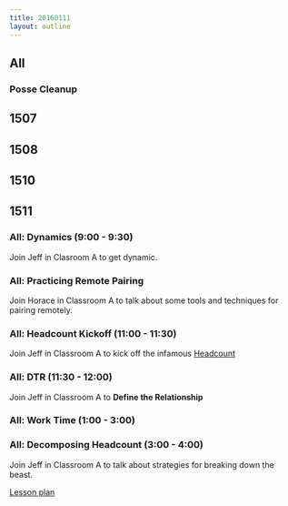 ```yaml
---
title: 20160111
layout: outline
---
```


## All

### Posse Cleanup

## 1507

## 1508

## 1510

## 1511

### All: Dynamics (9:00 - 9:30)

Join Jeff in Clasroom A to get dynamic.

### All: Practicing Remote Pairing

Join Horace in Classroom A to talk about some tools
and techniques for pairing remotely.

### All: Headcount Kickoff (11:00 - 11:30)

Join Jeff in Classroom A to kick off the infamous
[Headcount](https://github.com/turingschool/curriculum/blob/master/source/projects/headcount.markdown)

### All: DTR (11:30 - 12:00)

Join Jeff in Classroom A to **Define the Relationship**

### All: Work Time (1:00 - 3:00)

### All: Decomposing Headcount (3:00 - 4:00)

Join Jeff in Classroom A to talk about strategies
for breaking down the beast.

[Lesson plan](https://github.com/turingschool/lesson_plans/blob/master/ruby_01-object_oriented_programming_with_ruby/decomposing_headcount.markdown)
